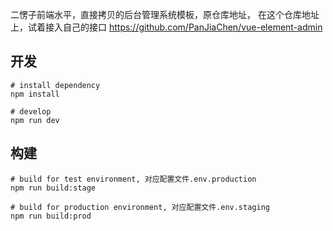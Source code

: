 二愣子前端水平，直接拷贝的后台管理系统模板，原仓库地址， 在这个仓库地址上，试着接入自己的接口
https://github.com/PanJiaChen/vue-element-admin

## 开发
```
# install dependency
npm install

# develop
npm run dev
```

## 构建
```
# build for test environment, 对应配置文件.env.production
npm run build:stage

# build for production environment, 对应配置文件.env.staging
npm run build:prod
```